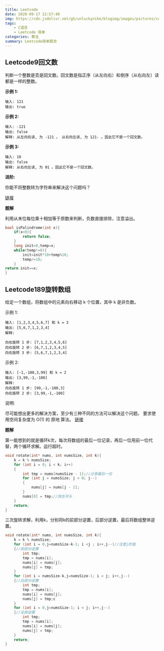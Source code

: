 ```yaml
---
title: Leetcode
date: 2020-09-17 12:57:40
img: https://cdn.jsdelivr.net/gh/unluckynike/blogimg/images/pictures/code-2620118_1920.jpg
tags:
    - C语言
    - Leetcode 简单
categories: 算法    
summary: Leetcode简单题目
---
```


## Leetcode9回文数

判断一个整数是否是回文数。回文数是指正序（从左向右）和倒序（从右向左）读都是一样的整数。

**示例 1:**

```
输入: 121
输出: true
```


**示例 2:**

```
输入: -121
输出: false
解释: 从左向右读, 为 -121 。 从右向左读, 为 121- 。因此它不是一个回文数。
```


**示例 3:**

```
输入: 10
输出: false
解释: 从右向左读, 为 01 。因此它不是一个回文数。
```


**进阶:**

你能不将整数转为字符串来解决这个问题吗？

[链接](https://leetcode-cn.com/problems/palindrome-number)

**题解**

利用从末位每位乘十相加等于原数来判断，负数直接排除，注意溢出。

```c
bool isPalindrome(int x){
    if(x<0){
        return false;
    }
    long init=0,temp=x;
    while(temp!=0){
        init=init*10+temp%10;
        temp/=10;
    }
return init==x;
}
```

## Leetcode189旋转数组

给定一个数组，将数组中的元素向右移动 k 个位置，其中 k 是非负数。

示例 1:

```
输入: [1,2,3,4,5,6,7] 和 k = 3
输出: [5,6,7,1,2,3,4]
解释:
```

```
向右旋转 1 步: [7,1,2,3,4,5,6]
向右旋转 2 步: [6,7,1,2,3,4,5]
向右旋转 3 步: [5,6,7,1,2,3,4]
```

示例 2:

```
输入: [-1,-100,3,99] 和 k = 2
输出: [3,99,-1,-100]
解释: 
向右旋转 1 步: [99,-1,-100,3]
向右旋转 2 步: [3,99,-1,-100]
```


说明:

尽可能想出更多的解决方案，至少有三种不同的方法可以解决这个问题。
要求使用空间复杂度为 O(1) 的 原地 算法。
[链接](https://leetcode-cn.com/problems/rotate-array)

**题解**

第一能想到的就是循环k次，每次将数组的最后一位记录，再后一位用前一位代替，两个循环求解。运行超时。

```c
void rotate(int* nums, int numsSize, int k){	
    k = k % numsSize;
	for (int i = 0; i < k; i++)
	{
		int tmp = nums[numsSize - 1];//记录最后一位
		for (int j = numsSize; j > 0; j--)
		{
			nums[j] = nums[j - 1];
		}
		nums[0] = tmp;//放在开头
	}
	return;
}
```

三次旋转求解，利用k，分别将k的前部分逆置，后部分逆置，最后将数组整体逆置。

```c
void rotate(int* nums, int numsSize, int k){
	k = k % numsSize;
	for (int i = 0,j=numsSize-k-1; i <j ; i++,j--)//注意j的值
	{//前部分逆置
		int tmp;
		tmp = nums[i];
		nums[i] = nums[j];
		nums[j] = tmp;
	}
	for (int i = numsSize-k,j=numsSize-1; i < j; i++,j--)
	{//后部分逆置
		int tmp;
		tmp = nums[i];
		nums[i] = nums[j];
		nums[j] = tmp;c
	}
	for (int i = 0,j=numsSize-1; i < j; i++,j--)
	{//全部逆置
		int tmp;
		tmp = nums[i];
		nums[i] = nums[j];
		nums[j] = tmp;
	}
	return;
}
```

